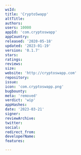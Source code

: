```yaml
---
wsId: 
title: 'CryptoSwapp'
altTitle: 
authors: 
users: 10000
appId: 'com.cryptoswapp'
appCountry: 
released: '2020-05-18'
updated: '2023-01-19'
version: '0.1.7'
stars: 
ratings: 
reviews: 
size: 
website: 'http://cryptoswapp.com'
repository: 
issue: 
icon: 'com.cryptoswapp.png'
bugbounty: 
meta: 'removed'
verdict: 'wip'
appHashes: 
date: '2023-03-21'
signer: 
reviewArchive: 
twitter: 
social: 
redirect_from: 
developerName: 
features: 

---
```


